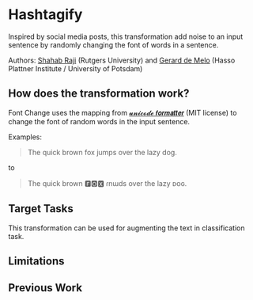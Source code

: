 # Hashtagify

Inspired by social media posts, this transformation add noise to an input sentence by randomly changing the font of words
in a sentence.

Authors: [Shahab Raji](mailto:shahab.raji@rutgers.edu) (Rutgers University) and [Gerard de Melo](http://gerard.demelo.org/)
(Hasso Plattner Institute / University of Potsdam)


## How does the transformation work?

Font Change uses the mapping from [𝓾𝓷𝓲𝓬𝓸𝓭𝓮 𝙛𝙤𝙧𝙢𝙖𝙩𝙩𝙚𝙧](https://github.com/DenverCoder1/unicode-formatter) (MIT license)
to change the font of random words in the input sentence.

Examples:

> The quick brown fox jumps over the lazy dog.

to

> The quick brown 🅵🅾🆇 ɾnɯds over the lazy ᴅᴏɢ.

## Target Tasks

This transformation can be used for augmenting the text in classification task.


## Limitations

## Previous Work

